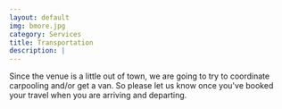 ```yaml
---
layout: default
img: bmore.jpg
category: Services
title: Transportation
description: |
---
```



Since the venue is a little out of town, we are going to try to coordinate carpooling and/or get a van.  So please let us know once you've booked your travel when you are arriving and departing.